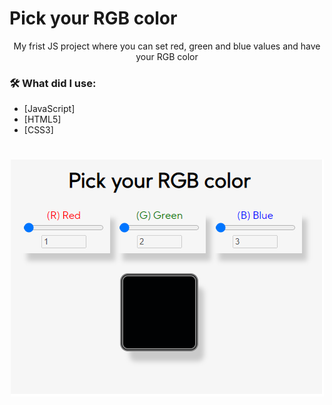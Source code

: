 # Pick your RGB color
<p align="center">My frist JS project where you can set red, green and blue values and have your RGB color</p>

### 🛠 What did I use:
- [JavaScript]
- [HTML5]
- [CSS3]


<h1 align="center">
<img alt="Pick your color website screenshot" title="#Pick Your RGB color" src="./assets/screenshot.png" />
</h1>





